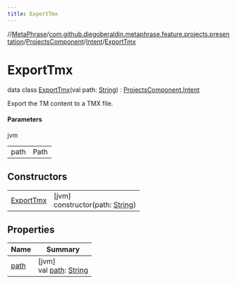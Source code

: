 ```yaml
---
title: ExportTmx
---
```

//[MetaPhrase](../../../../../index.html)/[com.github.diegoberaldin.metaphrase.feature.projects.presentation](../../../index.html)/[ProjectsComponent](../../index.html)/[Intent](../index.html)/[ExportTmx](index.html)



# ExportTmx

data class [ExportTmx](index.html)(val path: [String](https://kotlinlang.org/api/latest/jvm/stdlib/kotlin/-string/index.html)) : [ProjectsComponent.Intent](../index.html)

Export the TM content to a  TMX file.



#### Parameters


jvm

| | |
|---|---|
| path | Path |



## Constructors


| | |
|---|---|
| [ExportTmx](-export-tmx.html) | [jvm]<br>constructor(path: [String](https://kotlinlang.org/api/latest/jvm/stdlib/kotlin/-string/index.html)) |


## Properties


| Name | Summary |
|---|---|
| [path](path.html) | [jvm]<br>val [path](path.html): [String](https://kotlinlang.org/api/latest/jvm/stdlib/kotlin/-string/index.html) |

